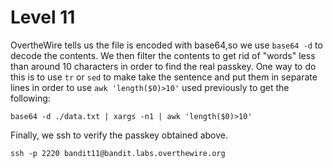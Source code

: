# Level 11

OvertheWire tells us the file is encoded with base64,so we use ```base64 -d``` to decode the contents. We then filter the contents to get rid of "words" less than around 10 characters in order to find the real passkey. One way to do this is to use ```tr``` or ```sed``` to make take the sentence and put them in separate lines in order to use ```awk 'length($0)>10'``` used previously to get the following:  

```base64 -d ./data.txt | xargs -n1 | awk 'length($0)>10'```  

Finally, we ssh to verify the passkey obtained above.  

```ssh -p 2220 bandit11@bandit.labs.overthewire.org```
